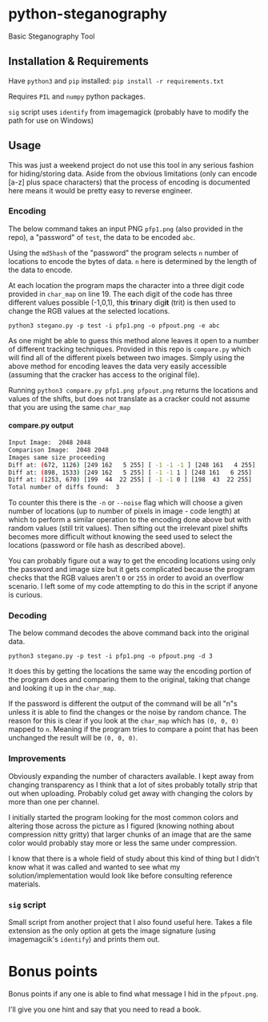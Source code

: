# python-steganography
Basic Steganography Tool

## Installation & Requirements
Have `python3` and `pip` installed:
`pip install -r requirements.txt`

Requires `PIL` and `numpy` python packages. 

`sig` script uses `identify` from imagemagick (probably have to modify the path for use on Windows)


## Usage
This was just a weekend project do not use this tool in any serious fashion for hiding/storing data. Aside from the obvious limitations (only can encode [a-z] plus space characters) that the process of encoding is documented here means it would be pretty easy to reverse engineer.

### Encoding
The below command takes an input PNG `pfp1.png` (also provided in the repo), a "password" of `test`, the data to be encoded `abc`.

Using the `md5hash` of the "password" the program selects `n` number of locations to encode the bytes of data. `n` here is determined by the length of the data to encode.

At each location the program maps the character into a three digit code provided in `char_map` on line 19. The each digit of the code has three different values possible (-1,0,1), this **tr**inary dig**it** (trit) is then used to change the RGB values at the selected locations. 

`python3 stegano.py -p test -i pfp1.png -o pfpout.png -e abc`

As one might be able to guess this method alone leaves it open to a number of different tracking techniques. Provided in this repo is `compare.py` which will find all of the different pixels between two images. Simply using the above method for encoding leaves the data very easily accessible (assuming that the cracker has access to the original file).

Running `python3 compare.py pfp1.png pfpout.png` returns the locations and values of the shifts, but does not translate as a cracker could not assume that you are using the same `char_map`
#### compare.py output
```bash
Input Image:  2048 2048
Comparison Image:  2048 2048
Images same size proceeding
Diff at: (672, 1126) [249 162   5 255] [ -1 -1 -1 ] [248 161   4 255]
Diff at: (898, 1533) [249 162   5 255] [ -1 -1 1 ] [248 161   6 255]
Diff at: (1253, 670) [199  44  22 255] [ -1 -1 0 ] [198  43  22 255]
Total number of diffs found:  3
```

To counter this there is the `-n` or `--noise` flag which will choose a given number of locations (up to number of pixels in image - code length) at which to perform a similar operation to the encoding done above but with random values (still trit values). Then sifting out the irrelevant pixel shifts becomes more difficult without knowing the seed used to select the locations (password or file hash as described above). 

You can probably figure out a way to get the encoding locations using only the password and image size but it gets complicated because the program checks that the RGB values aren't `0` or `255` in order to avoid an overflow scenario. I left some of my code attempting to do this in the script if anyone is curious.


### Decoding
The below command decodes the above command back into the original data. 

`python3 stegano.py -p test -i pfp1.png -o pfpout.png -d 3`

It does this by getting the locations the same way the encoding portion of the program does and comparing them to the original, taking that change and looking it up in the `char_map`.

If the password is different the output of the command will be all "n"s unless it is able to find the changes or the noise by random chance. The reason for this is clear if you look at the `char_map` which has `(0, 0, 0)` mapped to `n`. Meaning if the program tries to compare a point that has been unchanged the result will be `(0, 0, 0)`.

### Improvements
Obviously expanding the number of characters available. I kept away from changing transparency as I think that a lot of sites probably totally strip that out when uploading. Probably colud get away with changing the colors by more than one per channel.

I initially started the program looking for the most common colors and altering those across the picture as I figured (knowing nothing about compression nitty gritty) that larger chunks of an image that are the same color would probably stay more or less the same under compression.

I know that there is a whole field of study about this kind of thing but I didn't know what it was called and wanted to see what my solution/implementation would look like before consulting reference materials.

### `sig` script
Small script from another project that I also found useful here. Takes a file extension as the only option at gets the image signature (using imagemagcik's `identify`) and prints them out.

# Bonus points
Bonus points if any one is able to find what message I hid in the `pfpout.png`.

I'll give you one hint and say that you need to read a book.